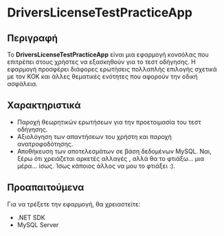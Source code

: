 ﻿ # DriversLicenseTestPracticeApp

## Περιγραφή

Το **DriversLicenseTestPracticeApp** είναι μια εφαρμογή κονσόλας που επιτρέπει στους χρήστες να εξασκηθούν για το τεστ οδήγησης. Η εφαρμογή προσφέρει διάφορες ερωτήσεις πολλαπλής επιλογής σχετικά με τον ΚΟΚ και άλλες θεματικές ενότητες που αφορούν την οδική ασφάλεια.

## Χαρακτηριστικά

- Παροχή θεωρητικών ερωτήσεων για την προετοιμασία του τεστ οδήγησης.
- Αξιολόγηση των απαντήσεων του χρήστη και παροχή ανατροφοδότησης.
- Αποθήκευση των αποτελεσμάτων σε βάση δεδομένων MySQL. Ναι, ξέρω ότι χρειάζεται αρκετές αλλαγές , αλλά θα το φτιάξω... μια μέρα... ίσως. Ίσως κάποιος άλλος να μου το φτιάξει :).

## Προαπαιτούμενα

Για να τρέξετε την εφαρμογή, θα χρειαστείτε:

- .NET SDK
- MySQL Server

